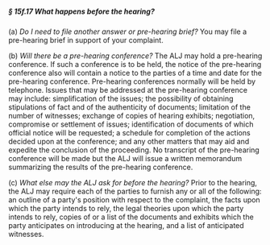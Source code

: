 ##### § 15f.17 What happens before the hearing? #####

(a) *Do I need to file another answer or pre-hearing brief?* You may file a pre-hearing brief in support of your complaint.

(b) *Will there be a pre-hearing conference?* The ALJ may hold a pre-hearing conference. If such a conference is to be held, the notice of the pre-hearing conference also will contain a notice to the parties of a time and date for the pre-hearing conference. Pre-hearing conferences normally will be held by telephone. Issues that may be addressed at the pre-hearing conference may include: simplification of the issues; the possibility of obtaining stipulations of fact and of the authenticity of documents; limitation of the number of witnesses; exchange of copies of hearing exhibits; negotiation, compromise or settlement of issues; identification of documents of which official notice will be requested; a schedule for completion of the actions decided upon at the conference; and any other matters that may aid and expedite the conclusion of the proceeding. No transcript of the pre-hearing conference will be made but the ALJ will issue a written memorandum summarizing the results of the pre-hearing conference.

(c) *What else may the ALJ ask for before the hearing?* Prior to the hearing, the ALJ may require each of the parties to furnish any or all of the following: an outline of a party's position with respect to the complaint, the facts upon which the party intends to rely, the legal theories upon which the party intends to rely, copies of or a list of the documents and exhibits which the party anticipates on introducing at the hearing, and a list of anticipated witnesses.